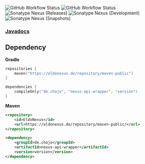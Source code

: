 ![GitHub Workflow Status](https://img.shields.io/github/actions/workflow/status/rainbowdashlabs/nexus-api-wrapper/verify.yml?branch=main&style=for-the-badge&label=Building)
![GitHub Workflow Status](https://img.shields.io/github/actions/workflow/status/rainbowdashlabs/nexus-api-wrapper/publish_to_nexus.yml?branch=main&style=for-the-badge&label=Publishing) \
![Sonatype Nexus (Releases)](https://img.shields.io/nexus/maven-releases/de.chojo/nexus-api-wrapper?label=Release&logo=Release&server=https%3A%2F%2Feldonexus.de&style=for-the-badge)
![Sonatype Nexus (Development)](https://img.shields.io/nexus/maven-dev/de.chojo/nexus-api-wrapper?label=DEV&logo=Release&server=https%3A%2F%2Feldonexus.de&style=for-the-badge)
![Sonatype Nexus (Snapshots)](https://img.shields.io/nexus/s/de.chojo/nexus-api-wrapper?color=orange&label=Snapshot&server=https%3A%2F%2Feldonexus.de&style=for-the-badge)

### [Javadocs](https://rainbowdashlabs.github.io/nexus-api-wrapper/)

## Dependency

**Gradle**

``` kotlin
repositories {
    maven("https://eldonexus.de/repository/maven-public")
}

dependencies {
    compileOnly("de.chojo", "nexus-api-wrapper", "version")
}
```

**Maven**

``` xml
<repository>
    <id>EldoNexus</id>
    <url>https://eldonexus.de/repository/maven-public/</url>
</repository>

<dependency>
    <groupId>de.chojo</groupId>
    <artifactId>nexus-api-wrapper</artifactId>
    <version>version</version>
</dependency>
```
